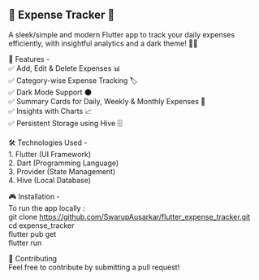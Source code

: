 ## 💸 **Expense Tracker** 💸<br>
A sleek/simple and modern Flutter app to track your daily expenses efficiently, with insightful analytics and a dark theme! 🌙✨

🚀 Features - <br>
✅ Add, Edit & Delete Expenses 📊<br>
✅ Category-wise Expense Tracking 🏷️<br>
✅ Dark Mode Support 🌑<br>
✅ Summary Cards for Daily, Weekly & Monthly Expenses 📆<br>
✅ Insights with Charts 📈<br>
✅ Persistent Storage using Hive 🗄️<br>

🛠️ Technologies Used -<br>
    1. Flutter (UI Framework)<br>
    2. Dart (Programming Language)<br>
    3. Provider (State Management)<br>
    4. Hive (Local Database)<br>

🎮 Installation -<br>
To run the app locally :<br>
git clone https://github.com/SwarupAusarkar/flutter_expense_tracker.git<br>
cd expense_tracker<br>
flutter pub get<br>
flutter run<br>

🤝 Contributing<br>
Feel free to contribute by submitting a pull request!
